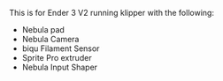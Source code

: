 This is for Ender 3 V2 running klipper with the following:
- Nebula pad
- Nebula Camera
- biqu Filament Sensor
- Sprite Pro extruder
- Nebula Input Shaper